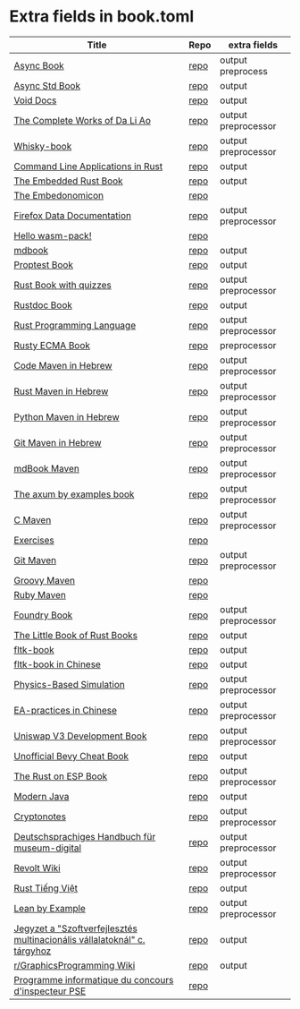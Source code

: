 # Extra fields in book.toml

| Title | Repo | extra fields | 
|-------|------|-------------| 
| [Async Book](https://rust-lang.github.io/async-book/index.html) | [repo](https://github.com/rust-lang/async-book) | output preprocess  | 
| [Async Std Book](https://book.async.rs/) | [repo](https://github.com/async-rs/async-std) | output  | 
| [Void Docs](https://docs.voidlinux.org/) | [repo](https://github.com/void-linux/void-docs) | output  | 
| [The Complete Works of Da Li Ao](https://whatot.github.io/leeao/index.html) | [repo](https://github.com/whatot/leeao) | output preprocessor  | 
| [Whisky-book](https://docs.getwhisky.app/) | [repo](https://github.com/whisky-app/whisky-book) | output preprocessor  | 
| [Command Line Applications in Rust](https://rust-cli.github.io/book/index.html) | [repo](https://github.com/rust-cli/book) | output  | 
| [The Embedded Rust Book](https://docs.rust-embedded.org/book/index.html) | [repo](https://github.com/rust-embedded/book) | output  | 
| [The Embedonomicon](https://docs.rust-embedded.org/embedonomicon/index.html) | [repo](https://github.com/rust-embedded/embedonomicon) |  | 
| [Firefox Data Documentation]() | [repo](https://github.com/mozilla/data-docs) | output preprocessor  | 
| [Hello wasm-pack!](https://rustwasm.github.io/wasm-pack/book/) | [repo](https://github.com/rustwasm/wasm-pack) |  | 
| [mdbook](https://rust-lang.github.io/mdBook/) | [repo](https://github.com/rust-lang/mdbook) | output  | 
| [Proptest Book](https://altsysrq.github.io/proptest-book/intro.html) | [repo](https://github.com/proptest-rs/proptest) | output  | 
| [Rust Book with quizzes](https://rust-book.cs.brown.edu/) | [repo](https://github.com/cognitive-engineering-lab/rust-book) | output preprocessor  | 
| [Rustdoc Book](https://doc.rust-lang.org/stable/rustdoc/) | [repo](https://github.com/rust-lang/rust) | output  | 
| [Rust Programming Language](https://doc.rust-lang.org/book/) | [repo](https://github.com/rust-lang/book) | output preprocessor  | 
| [Rusty ECMA Book](https://rusty-ecma.github.io/rusty-ecma-book/) | [repo](https://github.com/rusty-ecma/rusty-ecma-book) | preprocessor  | 
| [Code Maven in Hebrew](https://he.code-maven.com/) | [repo](https://github.com/szabgab/he.code-maven.com) | output preprocessor  | 
| [Rust Maven in Hebrew](https://rust-he.code-maven.com/) | [repo](https://github.com/szabgab/rust-he.code-maven.com) | output preprocessor  | 
| [Python Maven in Hebrew](https://python-he.code-maven.com/) | [repo](https://github.com/szabgab/python-he.code-maven.com) | output preprocessor  | 
| [Git Maven in Hebrew](https://git-he.code-maven.com/) | [repo](https://github.com/szabgab/git-he.code-maven.com) | output preprocessor  | 
| [mdBook Maven](https://mdbook.code-maven.com/) | [repo](https://github.com/szabgab/mdbook.code-maven.com) | output preprocessor  | 
| [The axum by examples book](https://axum.code-maven.com/) | [repo](https://github.com/szabgab/axum) | output preprocessor  | 
| [C Maven](https://c.code-maven.com/) | [repo](https://github.com/szabgab/c.code-maven.com) | output preprocessor  | 
| [Exercises](https://exercises.code-maven.com/) | [repo](https://github.com/szabgab/exercises.code-maven.com) |  | 
| [Git Maven](https://git.code-maven.com/) | [repo](https://github.com/szabgab/git.code-maven.com) | output preprocessor  | 
| [Groovy Maven](https://groovy.code-maven.com/) | [repo](https://github.com/szabgab/groovy.code-maven.com) |  | 
| [Ruby Maven](https://ruby.code-maven.com/) | [repo](https://github.com/szabgab/ruby.code-maven.com) |  | 
| [Foundry Book](https://book.getfoundry.sh/) | [repo](https://github.com/foundry-rs/book) | output preprocessor  | 
| [The Little Book of Rust Books](https://lborb.github.io/book/) | [repo](https://github.com/lborb/book) | output  | 
| [fltk-book](https://fltk-rs.github.io/fltk-book/) | [repo](https://github.com/fltk-rs/fltk-book) | output  | 
| [fltk-book in Chinese](https://fltk.flatig.vip/) | [repo](https://github.com/flatigers/fltk-book-zh) | output  | 
| [Physics-Based Simulation]() | [repo](https://github.com/phys-sim-book/mdbook-src) | output preprocessor  | 
| [EA-practices in Chinese]() | [repo](https://github.com/tonydeng/ea-practices) | output preprocessor  | 
| [Uniswap V3 Development Book](https://uniswapv3book.com/) | [repo](https://github.com/jeiwan/uniswapv3-book) | output preprocessor  | 
| [Unofficial Bevy Cheat Book](https://bevy-cheatbook.github.io/) | [repo](https://github.com/bevy-cheatbook/bevy-cheatbook) | output  | 
| [The Rust on ESP Book](https://docs.esp-rs.org/book/) | [repo](https://github.com/esp-rs/book) | output preprocessor  | 
| [Modern Java](https://together-java.github.io/ModernJava/) | [repo](https://github.com/together-java/modernjava) | output  | 
| [Cryptonotes](https://crypto.erhant.me/) | [repo](https://github.com/erhant/crypto-notes) | output preprocessor  | 
| [Deutschsprachiges Handbuch für museum-digital](https://de.handbook.museum-digital.info/) | [repo](https://github.com/museum-digital/handbook-de) | output preprocessor  | 
| [Revolt Wiki](https://developers.revolt.chat/) | [repo](https://github.com/revoltchat/wiki) | output preprocessor  | 
| [Rust Tiếng Việt](https://rust-tieng-viet.github.io/) | [repo](https://github.com/rust-tieng-viet/rust-tieng-viet.github.io) | output  | 
| [Lean by Example](https://lean-ja.github.io/lean-by-example/) | [repo](https://github.com/lean-ja/lean-by-example) | output preprocessor  | 
| [Jegyzet a "Szoftverfejlesztés multinacionális vállalatoknál" c. tárgyhoz](https://szfmv2021-osz.github.io/handout/) | [repo](https://github.com/pintergreg/handout) | output  | 
| [r/GraphicsProgramming Wiki](https://cody-duncan.github.io/r-graphicsprogramming-wiki/) | [repo](https://github.com/cody-duncan/r-graphicsprogramming-wiki) | output  | 
| [Programme informatique du concours d'inspecteur PSE](https://mghrepo.github.io/pse-mdbook/) | [repo](https://github.com/mghrepo/pse-mdbook) |  | 
